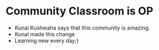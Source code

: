 # Community Classroom is OP

- Kunal Kushwaha says that this community is amazing.
- Kunal made this change
- Learning new every day;)
